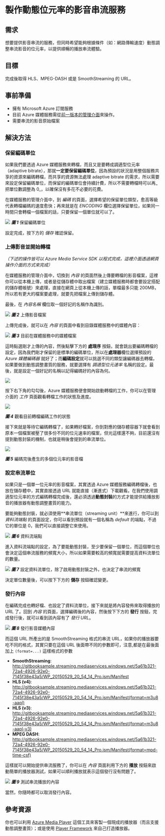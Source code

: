 # 製作動態位元率的影音串流服務

## 需求

想要提供影音串流的服務，但同時希望能夠根據條件（如：網路傳輸速度）動態調整串流影音的位元率，以提供順暢的播放串流體驗。

## 目標

完成後取得 HLS、MPEG-DASH 或是 SmoothStreaming 的 URL。

## 事前準備

* 擁有 Microsoft Azure 訂閱服務
* 目前 Azure 媒體服務需從[前一版本的管理介面](https://manage.windowsazure.com/)來操作。
* 需要串流的影音原始檔案

## 解決方法

### 保留編碼單位

如果我們要透過 Azure 媒體服務來轉檔，而且又是要轉成調適型位元率（adaptive bitrate），那就**一定要保留編碼單位**，因為預設的狀況是用整個服務共享的資源來編碼轉檔，而共享的資源無法處理 adaptive bitrate 的需求，所以需要來設定保留編碼單位，而保留的編碼單位會持續計費，所以不需要轉檔時可以再_把單位數調整為 0_，以確保沒有多花不必要的花費。

在媒體服務的管理介面中，到 _編碼_ 的頁面，選擇希望的保留單位類型，愈高等級代表轉檔編碼的速度愈快；再來就是在 _ENCODING_ 欄位選擇保留單位，如果同一時間只會轉檔一個檔案的話，只要保留一個單位就可以了。

![](https://skgitbook.blob.core.windows.net/azurerecipestw/ch06/reserve_encoding_unit.png)
_**圖 1**_ 保留編碼單位

設定完成，按下方的 _儲存_ 確認保留。

### 上傳影音並開始轉檔

_（下述的操作皆可以 Azure Media Service SDK 以程式完成，這裡介面透過網頁操作介面的方式來完成）_

在媒體服務的管理介面中，切換到 _內容_ 的頁面然後上傳要轉檔的影音檔案，這裡你可以從本機上傳，或者是從儲存體中取出檔案（建立媒體服務時都會要設定搭配的儲存體帳號）來處理，直接在網頁上從本機上傳的話，單檔最多只能 200MB，所以若有更大的檔案要處理，就要先把檔案上傳到儲存體。

最後，在 _內容名稱_ 欄位取一個好記的名稱作為識別。

![](https://skgitbook.blob.core.windows.net/azurerecipestw/ch06/uploading_media_file.png)
_**圖 2**_ 上傳影音檔案

上傳完成後，就可以在 _內容_ 的頁面中看到目錄媒體服務中的媒體內容：

![](https://skgitbook.blob.core.windows.net/azurerecipestw/ch06/media_content.png)
_**圖 3**_ 目前在媒體服務中的媒體檔案


這時點選剛才上傳的內容，然後點擊下方的 **處理序** 按鈕，就會跳出要編碼轉檔的設定，因為我們剛才保留的是標準的編碼單位，所以在**處理器**欄位選擇預設的 _Azure 媒體編碼器_ 就好了；而**編碼設定**就可以挑選不同的類型讓編碼器去轉檔，如果要做到動態調整畫質的服務，就要選擇有 _調適型位元速率_ 名稱的設定。最後，就是設定一個好記的名稱以記得編碼好的內容為何。

![](https://skgitbook.blob.core.windows.net/azurerecipestw/ch06/setting_encoding_job.png)

按下右下角的勾勾後，Azure 媒體服務便會開始啟動轉檔的工作，你可以在管理介面的 _工作_ 頁面觀看轉檔工作的狀態及進度。

![](https://skgitbook.blob.core.windows.net/azurerecipestw/ch06/encoding_job.png)

_**圖 4**_ 觀看目前轉檔編碼工作的狀態

接下來就是等待它編碼轉檔了，如果轉好檔案，你到對應的儲存體容器下就會看到原本一個檔案被壓了很多份不同的位元速率的檔案，但光這樣還不夠，目前還沒有提到動態封裝的機制，也就是稍後會提到的串流單位。

![](https://skgitbook.blob.core.windows.net/azurerecipestw/ch06/multiple_bitrate.png)

_**圖 5**_ 編碼完後產生的多個位元率的影音檔


### 設定串流單位

如果只是一個單一位元率的影音檔案，其實透過 Azure 媒體服務編碼轉檔後，也放在儲存體中，其實直接透過 URL 就能直接（漸進式）下載觀看。在我們使用調適型位元率的方式編碼轉檔完成後，還必須透過**動態封裝**的方式才能提供給播放影音的播放器有動態調整畫質的能力。

要能夠動態封裝，就必須使用**串流單位（streaming unit）**來進行，你可以到 _資料流端點_ 的頁面設定，你可以看到預設就有一個名稱為 _default_ 的端點，不過它的單位是 0，我們可以直接調整它來使用。

![](https://skgitbook.blob.core.windows.net/azurerecipestw/ch06/streaming_endpoint.png)
_**圖 6**_ 資料流端點

進入資料流端點的設定，為了要能動態封裝，至少要保留一個單位，而這個單位也會決定這個串流服務的頻寬大小，所以如果需要較高的頻寬就需要提高資料流單位的數量。

![](https://skgitbook.blob.core.windows.net/azurerecipestw/ch06/datastream_capacity_unit.png)
_**圖 7**_ 設定資料流單位，除了啟用動態封裝之外，也決定了串流的頻寬

決定單位數量後，可以按下下方的 **儲存** 按鈕確認變更。

### 發行內容

在編碼完成也轉好檔、也設定了資料流單位，接下來就是將內容發佈來取得播放的 URL 了。回到 _內容_ 的頁面，選擇編碼後的內容，然後按下下方的 **發行** 按鈕，完成發行後，就可以看到該內容有了 _發行 URL_。

![](https://skgitbook.blob.core.windows.net/azurerecipestw/ch06/publishing_content.png)
_**圖 8**_ 發行影音媒體內容

而這個 URL 所產出的是 SmoothStreaming 格式的串流 URL，如果你的播放器要吃不同的格式，其實只要在這個 URL 後面帶不同的參數即可，注意,都是在最後面加上 ```(format=...)``` 這樣格式的參數

* **SmoothStreaming**: http://gitbooksample.streaming.mediaservices.windows.net/5a61b321-72a4-4926-92e0-7145f38e43a5/WP_20150529_20_54_14_Pro.ism/Manifest
* **HLS (v4)**: http://gitbooksample.streaming.mediaservices.windows.net/5a61b321-72a4-4926-92e0-7145f38e43a5/WP_20150529_20_54_14_Pro.ism/Manifest(format=m3u8-aapl)
* **HLS (v3)**: http://gitbooksample.streaming.mediaservices.windows.net/5a61b321-72a4-4926-92e0-7145f38e43a5/WP_20150529_20_54_14_Pro.ism/Manifest(format=m3u8-aapl-v3)
* **MPEG DASH**: http://gitbooksample.streaming.mediaservices.windows.net/5a61b321-72a4-4926-92e0-7145f38e43a5/WP_20150529_20_54_14_Pro.ism/Manifest(format=mpd-time-csf)


這樣就可以開始提供串流服務了，你可以在 _內容_ 頁面利用下方的 **播放** 按鈕來啟動簡單的播放器測試，如果可以順利播放就表示這個發行沒有問題了。

![](https://skgitbook.blob.core.windows.net/azurerecipestw/ch06/play_adaptive_streaming.png)
_**圖 9**_ 測試串流播放的內容

當然，你隨時都可以取消發行內容。

## 參考資源

你也可以利用 [Azure Media Player](http://amsplayer.azurewebsites.net/azuremediaplayer.html) 這個工具來客製一個現成的播放器（而且支援動態調整畫質）；或是使用 [Player Framework](http://playerframework.codeplex.com/) 來自己打造播放器。
